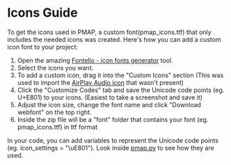 # Icons Guide

To get the icons used in PMAP, a custom font(pmap_icons.ttf) that only includes the needed icons was created. Here's how you can add a custom icon font to your project:

1. Open the amazing [Fontello - icon fonts generator](https://fontello.com/) tool.
2. Select the icons you want.
3. To add a custom icon, drag it into the "Custom Icons" section (This was used to import the [AirPlay Audio icon](https://pictogrammers.com/library/mdi/icon/cast-audio-variant/) that wasn't present)
4. Click the "Customize Codes" tab and save the Unicode code points (eg. U+E801) to your icons. (Easiest to take a screenshot and save it)
5. Adjust the icon size, change the font name and click "Download webfont" on the top right.
6. Inside the zip file will be a "font" folder that contains your font (eg. pmap_icons.ttf) in ttf format

In your code, you can add variables to represent the Unicode code points (eg. icon_settings = "\uE801"). Look inside [pmap.py](https://github.com/kavinaidoo/pmap/blob/main/pmap.py) to see how they are used.